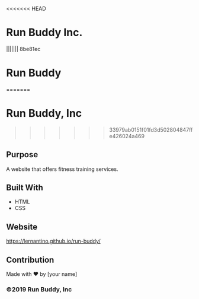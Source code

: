 <<<<<<< HEAD
# Run Buddy Inc.
||||||| 8be81ec
# Run Buddy
=======
# Run Buddy, Inc
>>>>>>> 33979ab0151f01fd3d502804847ffe426024a469

## Purpose
A website that offers fitness training services. 

## Built With
* HTML
* CSS

## Website
https://lernantino.github.io/run-buddy/

## Contribution
Made with ❤️ by [your name]

### ©️2019 Run Buddy, Inc 
